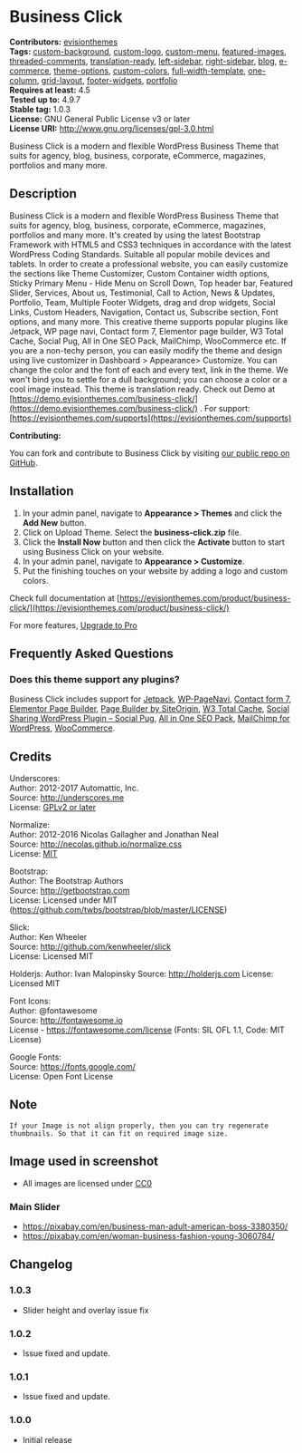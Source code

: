 # Business Click

**Contributors:** [evisionthemes](https://github.com/evisionthemes/)  
**Tags:**              [custom-background](https://wordpress.org/themes/tags/custom-background/), [custom-logo](https://wordpress.org/themes/tags/custom-logo/), [custom-menu](https://wordpress.org/themes/tags/custom-menu/), [featured-images](https://wordpress.org/themes/tags/featured-images/), [threaded-comments](https://wordpress.org/themes/tags/threaded-comments/), [translation-ready](https://wordpress.org/themes/tags/translation-ready/), [left-sidebar](https://wordpress.org/themes/tags/left-sidebar/), [right-sidebar](https://wordpress.org/themes/tags/right-sidebar), [blog](https://wordpress.org/themes/tags/blog/), [e-commerce](https://wordpress.org/themes/tags/e-commerce/), [theme-options](https://wordpress.org/themes/tags/theme-options/), [custom-colors](https://wordpress.org/themes/tags/custom-colors/), [full-width-template](https://wordpress.org/themes/tags/full-width-template/), [one-column](https://wordpress.org/themes/tags/one-column/), [grid-layout](https://wordpress.org/themes/tags/grid-layout/), [footer-widgets](https://wordpress.org/themes/tags/footer-widgets/), [portfolio](https://wordpress.org/themes/tags/portfolio)  
**Requires at least:** 4.5  
**Tested up to:**      4.9.7  
**Stable tag:**        1.0.3  
**License:**           GNU General Public License v3 or later  
**License URI:**       http://www.gnu.org/licenses/gpl-3.0.html  

Business Click is a modern and flexible WordPress Business Theme that suits for agency, blog, business, corporate, eCommerce, magazines, portfolios and many more.  


## Description ##

Business Click is a modern and flexible WordPress Business Theme that suits for agency, blog, business, corporate, eCommerce, magazines, portfolios and many more. It's created by using the latest Bootstrap Framework with HTML5 and CSS3 techniques in accordance with the latest WordPress Coding Standards. Suitable all popular mobile devices and tablets. In order to create a professional website, you can easily customize the sections like Theme Customizer, Custom Container width options, Sticky Primary Menu - Hide Menu on Scroll Down, Top header bar,  Featured Slider, Services, About us, Testimonial, Call to Action,  News & Updates, Portfolio, Team, Multiple Footer Widgets,  drag and drop widgets, Social Links, Custom Headers, Navigation, Contact us, Subscribe section, Font options,  and many more. This creative theme supports popular plugins like Jetpack, WP page navi, Contact form 7, Elementor page builder, W3 Total Cache, Social Pug, All in One SEO Pack, MailChimp, WooCommerce etc. If you are a non-techy person, you can easily modify the theme and design using live customizer in Dashboard > Appearance> Customize. You can change the color and the font of each and every text, link in the theme. We won't bind you to settle for a dull background; you can choose a color or a cool image instead. This theme is translation ready. Check out Demo at [https://demo.evisionthemes.com/business-click/](https://demo.evisionthemes.com/business-click/) . For support: [https://evisionthemes.com/supports](https://evisionthemes.com/supports)  

**Contributing:**

You can fork and contribute to Business Click by visiting [our public repo on GitHub](https://github.com/evisionthemes/business-click).


## Installation ##

1. In your admin panel, navigate to **Appearance > Themes** and click the **Add New** button.
2. Click on Upload Theme. Select the **business-click.zip** file.
3. Click the **Install Now** button and then click the **Activate** button to start using Business Click on your website.
4. In your admin panel, navigate to **Appearance > Customize**.
5. Put the finishing touches on your website by adding a logo and custom colors.  

Check full documentation at [https://evisionthemes.com/product/business-click/](https://evisionthemes.com/product/business-click/)  

For more features, [Upgrade to Pro](https://evisionthemes.com/product/business-click-pro/)


## Frequently Asked Questions ##

### Does this theme support any plugins? ###

Business Click includes support for [Jetpack](https://wordpress.org/plugins/jetpack/), [WP-PageNavi](https://wordpress.org/plugins/wp-pagenavi/), [Contact form 7](https://wordpress.org/plugins/contact-form-7/), [Elementor Page Builder](https://wordpress.org/plugins/elementor/), [Page Builder by SiteOrigin](https://wordpress.org/plugins/siteorigin-panels/), [W3 Total Cache](https://wordpress.org/plugins/w3-total-cache/), [Social Sharing WordPress Plugin – Social Pug](https://wordpress.org/plugins/social-pug/), [All in One SEO Pack](https://wordpress.org/plugins/all-in-one-seo-pack/), [MailChimp for WordPress](https://wordpress.org/plugins/mailchimp-for-wp/), [WooCommerce](https://wordpress.org/plugins/woocommerce/).


## Credits ##

Underscores:  
Author: 2012-2017 Automattic, Inc.  
Source: http://underscores.me  
License: [GPLv2 or later](https://www.gnu.org/licenses/gpl-2.0.html)  

Normalize:  
Author: 2012-2016 Nicolas Gallagher and Jonathan Neal  
Source: http://necolas.github.io/normalize.css  
License: [MIT](https://opensource.org/licenses/MIT)  

Bootstrap:  
Author: The Bootstrap Authors  
Source: http://getbootstrap.com  
License: Licensed under MIT (https://github.com/twbs/bootstrap/blob/master/LICENSE)  

Slick:  
Author: Ken Wheeler  
Source: http://github.com/kenwheeler/slick  
License: Licensed MIT

Holderjs:
Author: Ivan Malopinsky
Source: http://holderjs.com
License: Licensed MIT  

Font Icons:  
Author: @fontawesome  
Source: http://fontawesome.io  
License - https://fontawesome.com/license (Fonts: SIL OFL 1.1, Code: MIT License)  

Google Fonts:  
Source: https://fonts.google.com/  
License: Open Font License  


## Note ##
	If your Image is not align properly, then you can try regenerate thumbnails. So that it can fit on required image size.


## Image used in screenshot ##
* All images are licensed under [CC0](http://creativecommons.org/publicdomain/zero/1.0/legalcode.txt)


### Main Slider ###
* https://pixabay.com/en/business-man-adult-american-boss-3380350/
* https://pixabay.com/en/woman-business-fashion-young-3060784/


## Changelog ##

### 1.0.3 ###
* Slider height and overlay issue fix

### 1.0.2 ###
* Issue fixed and update.

### 1.0.1 ###
* Issue fixed and update.

### 1.0.0 ###
* Initial release